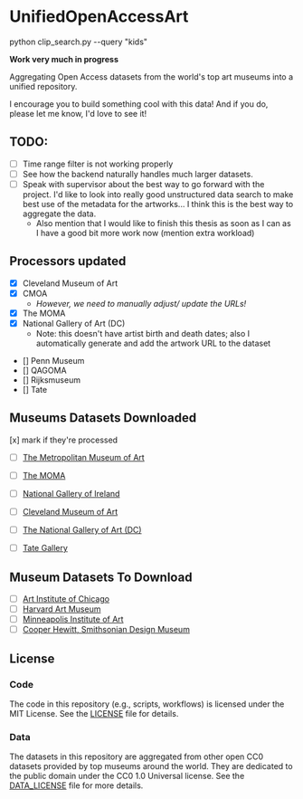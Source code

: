 # UnifiedOpenAccessArt

python clip_search.py --query "kids" 

**Work very much in progress**

Aggregating Open Access datasets from the world's top art museums into a unified repository.

I encourage you to build something cool with this data! And if you do, please let me know, I'd love to see it!

## TODO:

- [ ] Time range filter is not working properly 
- [ ] See how the backend naturally handles much larger datasets.
- [ ] Speak with supervisor about the best way to go forward with the project. I'd like to look into really good unstructured data search to make best use of the metadata for the artworks... I think this is the best way to aggregate the data.  
  - Also mention that I would like to finish this thesis as soon as I can as I have a good bit more work now (mention extra workload)


## Processors updated 

- [x] Cleveland Museum of Art
- [x] CMOA
  - _However, we need to manually adjust/ update the URLs!_
- [x] The MOMA
- [x] National Gallery of Art (DC)
  - Note: this doesn't have artist birth and death dates; also I automatically generate and add the artwork URL to the dataset
- [] Penn Museum 
- [] QAGOMA
- [] Rijksmuseum
- [] Tate

## Museums Datasets Downloaded 

[x] mark if they're processed 

- [ ] [The Metropolitan Museum of Art](https://github.com/metmuseum/openaccess/tree/master)
- [ ] [The MOMA](https://github.com/MuseumofModernArt/collection)
- [ ] [National Gallery of Ireland](https://data.gov.ie/dataset/national-gallery-of-ireland-creative-commons-list/resource/b772728f-44bf-4913-a36f-743615d0523c)
- [ ] [Cleveland Museum of Art](https://github.com/ClevelandMuseumArt/openaccess)
- [ ] [The National Gallery of Art (DC)](https://github.com/NationalGalleryOfArt/opendata)
- [ ] [Tate Gallery](https://github.com/tategallery/collection)


## Museum Datasets To Download

- [ ] [Art Institute of Chicago](https://github.com/art-institute-of-chicago/api-data/tree/master?tab=readme-ov-file)
- [ ] [Harvard Art Museum](https://harvardartmuseums.org/collections/api)
- [ ] [Minneapolis Institute of Art](https://github.com/artsmia/collection)
- [ ] [Cooper Hewitt, Smithsonian Design Museum](https://github.com/cooperhewitt/collection)

## License

### Code
The code in this repository (e.g., scripts, workflows) is licensed under the MIT License. 
See the [LICENSE](./LICENSE) file for details.

### Data
The datasets in this repository are aggregated from other open CC0 datasets provided by top museums 
around the world. They are dedicated to the public domain under the CC0 1.0 Universal license. 
See the [DATA_LICENSE](./DATA_LICENSE) file for more details.
